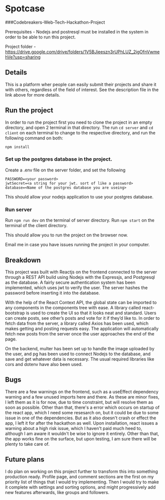 # Spotcase

###Codebreakers-Web-Tech-Hackathon-Project

Prerequisites - Nodejs and postresql must be installed in the system in order to be able to run this project.

Project folder - https://drive.google.com/drive/folders/1V5BJieeszn3rUPhLUZ_2igOfnVwmehVe?usp=sharing


## Details
This is a platform wher people can easily submit their projects and share it with others, regardless of the field of interest. See the description file in the link above for more details.



## Run the project 

In order to run the project first you need to clone the project in an empty directory, and open 2 terminal in that directory.
The run `cd server` and `cd client` on each terminal to change to the respective directory, and run the following command on both: 

```
npm install
```
### Set up the postgres database in the project.

Create a .env file on the server folder, and set the following

```
PASSWORD=<your password>
jwtSecret=<a string for your jwt. sort of like a password>
database=<Name of the postgres database you are useing>
```

This should allow your nodejs application to use your postgres database.

### Run server

Run `npm run dev` on the terminal of server directory.
Run `npm start` on the terminal of the client directory.

This should allow you to run the project on the browser now.

Email me in case you have issues running the project in your computer.


## Breakdown
This project was built with Reactjs on the frontend connected to the server through a REST API build using Nodejs with the Expressjs, and Postgresql as the database. A fairly secure authentication system has been implemented, which uses jwt to verify the user. The server hashes the password before inserting it into the database. 

With the help of the React Context API, the global state can be imported to any components in the components tree with ease. A library called react-bootstrap is used to create the UI so that it looks neat and standard. Users can create posts, see other’s posts and vote for it if they’d like to. In order to fetch data from the server, a library called Axios has been used, which makes getting and posting requests easy. The application will automatically fetch new posts from the server once the user approaches the end of the page.

On the backend, multer has been set up to handle the image uploaded by the user, and pg has been used to connect Nodejs to the database, and save and get whatever data is necessary. The usual required libraries like cors and dotenv have also been used.


## Bugs
There are a few warnings on the frontend, such as a useEffect dependency warning and a few unused imports here and there.
As these are minor fixes, I left them as it is for now, due to time constraint, but will resolve them as soon as possible.
Other than that, there's a error which occurs on startup of the react app, which I need some resesarch on, but it could be due to some issue in one of the dependencies. But as it also doesn't crash or effect the app, I left it for after the hackathon as well. Upon installation, react issues a warning about a high risk issue, which I haven't paid much heed to, although I am aware it wouldn't be wise to ignore it entirely. Other than that, the app works fine on the surface, but upon testing, I am sure there will be plenty to take care of. 

## Future plans
I do plan on working on this project further to transform this into something production ready. Profile page, and comment sections are the first on my priority list of things that I would try implementing. Then I would try to make it complete with settings and sorting options, and might progressively add new features afterwards, like groups and followers.



